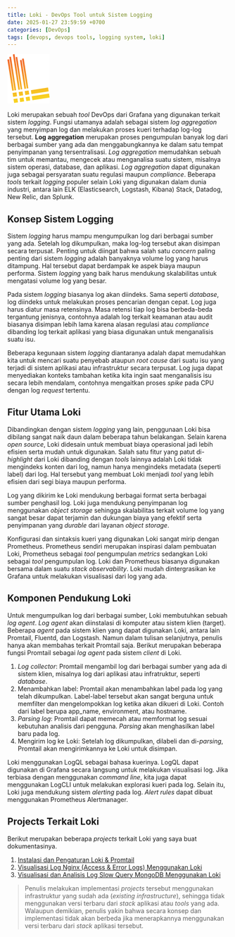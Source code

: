 ```yaml
---
title: Loki - DevOps Tool untuk Sistem Logging
date: 2025-01-27 23:59:59 +0700
categories: [DevOps]
tags: [devops, devops tools, logging system, loki]
---
```


![Logo](/assets/img/posts/logo/logo-loki.svg)

Loki merupakan sebuah *tool* DevOps dari Grafana yang digunakan terkait sistem *logging*. Fungsi utamanya adalah sebagai sistem *log aggregation* yang menyimpan log dan melakukan proses kueri terhadap log-log tersebut. **Log aggregation** merupakan proses pengumpulan banyak log dari berbagai sumber yang ada dan menggabungkannya ke dalam satu tempat penyimpanan yang tersentralisasi. *Log aggregation* memudahkan sebuah tim untuk memantau, mengecek atau menganalisa suatu sistem, misalnya sistem operasi, database, dan aplikasi. *Log aggregation* dapat digunakan juga sebagai persyaratan suatu regulasi maupun *compliance*. Beberapa *tools* terkait *logging* populer selain Loki yang digunakan dalam dunia industri, antara lain ELK (Elasticsearch, Logstash, Kibana) Stack, Datadog, New Relic, dan Splunk.

## Konsep Sistem Logging

Sistem *logging* harus mampu mengumpulkan log dari berbagai sumber yang ada. Setelah log dikumpulkan, maka log-log tersebut akan disimpan secara terpusat. Penting untuk diingat bahwa salah satu *concern* paling penting dari sistem *logging* adalah banyaknya volume log yang harus ditampung. Hal tersebut dapat berdampak ke aspek biaya maupun performa. Sistem *logging* yang baik harus mendukung skalabilitas untuk mengatasi volume log yang besar.

Pada sistem *logging* biasanya log akan diindeks. Sama seperti *database*, log diindeks untuk melakukan proses pencarian dengan cepat. Log juga harus diatur masa retensinya. Masa retensi tiap log bisa berbeda-beda tergantung jenisnya, contohnya adalah log terkait keamanan atau audit biasanya disimpan lebih lama karena alasan regulasi atau *compliance* dibanding log terkait aplikasi yang biasa digunakan untuk menganalisis suatu isu.

Beberapa kegunaan sistem *logging* diantaranya adalah dapat memudahkan kita untuk mencari suatu penyebab ataupun *root cause* dari suatu isu yang terjadi di sistem aplikasi atau infrastruktur secara terpusat. Log juga dapat menyediakan konteks tambahan ketika kita ingin saat menganalisis isu secara lebih mendalam, contohnya mengaitkan proses *spike* pada CPU dengan log *request* tertentu.

## Fitur Utama Loki

Dibandingkan dengan sistem *logging* yang lain, penggunaan Loki bisa dibilang sangat naik daun dalam beberapa tahun belakangan. Selain karena *open source*, Loki didesain untuk membuat biaya operasional jadi lebih efisien serta mudah untuk digunakan. Salah satu fitur yang patut di-*highlight* dari Loki dibanding dengan *tools* lainnya adalah Loki tidak mengindeks konten dari log, namun hanya mengindeks metadata (seperti label) dari log. Hal tersebut yang membuat Loki menjadi *tool* yang lebih efisien dari segi biaya maupun performa.

Log yang dikirim ke Loki mendukung berbagai format serta berbagai sumber penghasil log. Loki juga mendukung penyimpanan log menggunakan *object storage* sehingga skalabilitas terkait volume log yang sangat besar dapat terjamin dan dukungan biaya yang efektif serta penyimpanan yang *durable* dari layanan *object storage*.

Konfigurasi dan sintaksis kueri yang digunakan Loki sangat mirip dengan Prometheus. Prometheus sendiri merupakan inspirasi dalam pembuatan Loki, Prometheus sebagai *tool* pengumpulan *metrics* sedangkan Loki sebagai *tool* pengumpulan log. Loki dan Prometheus biasanya digunakan bersama dalam suatu *stack observability*. Loki mudah dintergrasikan ke Grafana untuk melakukan visualisasi dari log yang ada.

## Komponen Pendukung Loki

Untuk mengumpulkan log dari berbagai sumber, Loki membutuhkan sebuah *log agent*. *Log agent* akan diinstalasi di komputer atau sistem klien (target). Beberapa *agent* pada sistem klien yang dapat digunakan Loki, antara lain Promtail, Fluentd, dan Logstash. Namun dalam tulisan selanjutnya, penulis hanya akan membahas terkait Promtail saja. Berikut merupakan beberapa fungsi Promtail sebagai *log agent* pada sistem *client* di Loki.
1. *Log collector*: Promtail mengambil log dari berbagai sumber yang ada di sistem klien, misalnya log dari aplikasi atau infratruktur, seperti *database*.
2. Menambahkan label: Promtail akan menambahkan label pada log yang telah dikumpulkan. Label-label tersebut akan sangat berguna untuk memfilter dan mengelompokkan log ketika akan dikueri di Loki. Contoh dari label berupa app_name, environment, atau hostname.
3. *Parsing log*: Promtail dapat memecah atau memformat log sesuai kebutuhan analisis dari pengguna. *Parsing* akan menghasilkan label baru pada log.
4. Mengirim log ke Loki: Setelah log dikumpulkan, dilabeli dan di-*parsing*, Promtail akan mengirimkannya ke Loki untuk disimpan.

Loki menggunakan LogQL sebagai bahasa kuerinya. LogQL dapat digunakan di Grafana secara langsung untuk melakukan visualisasi log. Jika terbiasa dengan menggunakan *command line*, kita juga dapat menggunakan LogCLI untuk melakukan explorasi kueri pada log. Selain itu, Loki juga mendukung sistem *alerting* pada log. *Alert rules* dapat dibuat menggunakan Prometheus Alertmanager.

## Projects Terkait Loki

Berikut merupakan beberapa *projects* terkait Loki yang saya buat dokumentasinya.

1. [Instalasi dan Pengaturan Loki & Promtail](https://blog.aifajar.com/posts/instalasi-dan-pengaturan-loki-promtail/)
2. [Visualisasi Log Nginx (Access & Error Logs) Menggunakan Loki](https://blog.aifajar.com/posts/visualisasi-log-nginx-access-error-logs-menggunakan-loki/)
3. [Visualisasi dan Analisis Log Slow Query MongoDB Menggunakan Loki](https://blog.aifajar.com/posts/visualisasi-dan-analisis-log-slow-query-mongodb-menggunakan-loki/)

> Penulis melakukan implementasi *projects* tersebut menggunakan infrastruktur yang sudah ada (*existing infrastructure*), sehingga tidak menggunakan versi terbaru dari *stack* aplikasi atau *tools* yang ada. Walaupun demikian, penulis yakin bahwa secara konsep dan implementasi tidak akan berbeda jika menerapkannya menggunakan versi terbaru dari *stack* aplikasi tersebut.